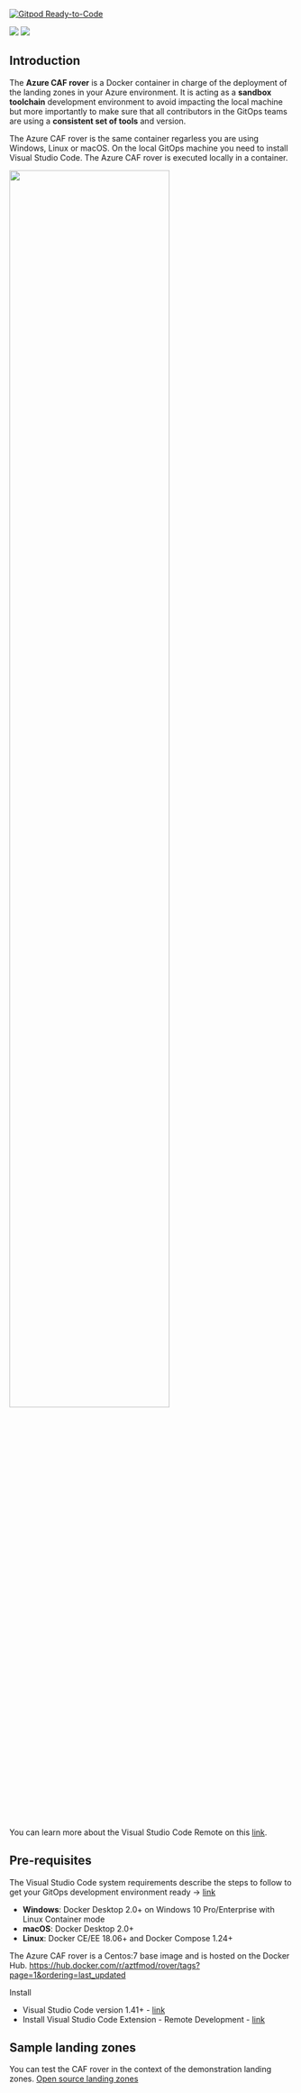 [![Gitpod Ready-to-Code](https://img.shields.io/badge/Gitpod-Ready--to--Code-blue?logo=gitpod)](https://gitpod.io/#https://github.com/aztfmod/rover) 

![](https://github.com/aztfmod/rover/workflows/master/badge.svg)
![](https://github.com/aztfmod/rover/workflows/.github/workflows/ci-branches.yml/badge.svg)

## Introduction
The **Azure CAF rover** is a Docker container in charge of the deployment of the landing zones in your Azure environment. It is acting as a **sandbox toolchain** development environment to avoid impacting the local machine but more importantly to make sure that all contributors in the GitOps teams are using a **consistent set of tools** and version. 

The Azure CAF rover is the same container regarless you are using Windows, Linux or macOS. On the local GitOps machine you need to install Visual Studio Code. The Azure CAF rover is executed locally in a container.

<img src="https://code.visualstudio.com/assets/docs/remote/containers/architecture-containers.png" width="75%">

You can learn more about the Visual Studio Code Remote on this [link](https://code.visualstudio.com/docs/remote/remote-overview).



## Pre-requisites
The Visual Studio Code system requirements describe the steps to follow to get your GitOps development environment ready -> [link](https://code.visualstudio.com/docs/remote/containers#_system-requirements)
* **Windows**: Docker Desktop 2.0+ on Windows 10 Pro/Enterprise with Linux Container mode
* **macOS**: Docker Desktop 2.0+
* **Linux**: Docker CE/EE 18.06+ and Docker Compose 1.24+

The Azure CAF rover is a Centos:7 base image and is hosted on the Docker Hub.
https://hub.docker.com/r/aztfmod/rover/tags?page=1&ordering=last_updated

Install
* Visual Studio Code version 1.41+ - [link](https://code.visualstudio.com/Download)
* Install Visual Studio Code Extension - Remote Development - [link](https://marketplace.visualstudio.com/items?itemName=ms-vscode-remote.vscode-remote-extensionpack)

## Sample landing zones

You can test the CAF rover in the context of the demonstration landing zones.
[Open source landing zones](https://github.com/Azure/caf-terraform-landingzones)
